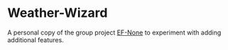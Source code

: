 # Weather-Wizard
A personal copy of the group project [EF-None](https://github.com/Zip-Final/EF-None/tree/main) to experiment with adding additional features.
